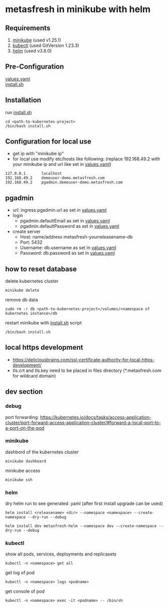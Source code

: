 # metasfresh in minikube with helm
## Requirements

1. [minikube](https://minikube.sigs.k8s.io/docs/start/#what-youll-need) (used v1.25.1)
2. [kubectl](https://minikube.sigs.k8s.io/docs/handbook/kubectl/) (used GitVersion 1.23.3)
3. [helm](https://helm.sh/docs/intro/install/) (used v3.8.0)
  
## Pre-Configuration
[values.yaml](./metasfresh-helm/values.yaml)  
[install.sh](install.sh)
  
## Installation
run [install.sh](install.sh)
```
cd <path-to-kubernetes-project>
/bin/bash install.sh
```
  
## Configuration for local use
- get ip with "minikube ip"  
- for local use modify etc/hosts like following: (replace 192.168.49.2 with your minikube ip and url like set in [values.yaml](./metasfresh-helm/values.yaml))
```
127.0.0.1       localhost  
192.168.49.2    demouser-demo.metasfresh.com  
192.168.49.2    pgadmin.demouser-demo.metasfresh.com  
```
  
## pgadmin
- url: ingress.pgadmin.url as set in [values.yaml](./metasfresh-helm/values.yaml)
- login 
    - pgadmin.defaultEmail as set in [values.yaml](./metasfresh-helm/values.yaml)
    - pgadmin.defaultPassword as set in [values.yaml](./metasfresh-helm/values.yaml)
- create server
    - Host: name/address metasfresh-yourreleasename-db
    - Port: 5432
    - Username: db.username as set in [values.yaml](./metasfresh-helm/values.yaml)
    - Password: db.password as set in [values.yaml](./metasfresh-helm/values.yaml)
  
## how to reset database
delete kubernetes cluster
```
minikube delete
```
remove db data
```
sudo rm -r db <path-to-kubernetes-project>/volumes/<namespace of kubernetes instance>/db
```
restart minikube with [install.sh](install.sh) script
```
/bin/bash install.sh
```
  
## local https development
- https://deliciousbrains.com/ssl-certificate-authority-for-local-https-development/
- tls.crt and tls.key need to be placed in files directory (*.metasfresh.com for wildcard domain)
  
## dev section
### debug
port forwarding: https://kubernetes.io/docs/tasks/access-application-cluster/port-forward-access-application-cluster/#forward-a-local-port-to-a-port-on-the-pod  

### minikube
dashbord of the kubernetes cluster
```
minikube dashboard
```
minikube access
```
minikube ssh
```  

### helm
dry helm run to see generated .yaml (after first install upgrade can be used)
```
helm install <releasename> <dir> --namespace <namespace> --create-namespace --dry-run --debug

helm install dev metasfresh-helm --namespace dev --create-namespace --dry-run --debug
```  

### kubectl
show all pods, services, deployments and replicasets
```
kubectl -n <namespace> get all
``` 
get log of pod
```
kubectl -n <namespace> logs <podname>
``` 
get console of pod
```
kubectl -n <namespace> exec -it <podname> -- /bin/sh
``` 

